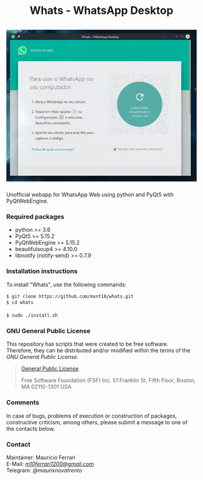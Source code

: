 <h1 align="center">
    Whats - WhatsApp Desktop
    <br/><br/>
    <a><img src="https://raw.githubusercontent.com/mxnt10/whats/master/common/preview.png"></a>
</h1>

Unofficial webapp for WhatsApp Web using python and PyQt5 with PyQtWebEngine.

### Required packages

- python >= 3.6
- PyQt5 >= 5.15.2
- PyQtWebEngine >= 5.15.2
- beautifulsoup4 >= 4.10.0
- libnotify (notify-send) >= 0.7.9

### Installation instructions

To install "Whats", use the following commands:
```sh
$ git clone https://github.com/mxnt10/whats.git
$ cd whats

$ sudo ./install.sh
```

### GNU General Public License

This repository has scripts that were created to be free software.<br/>
Therefore, they can be distributed and/or modified within the terms of the *GNU General Public License*.

>[General Public License](https://pt.wikipedia.org/wiki/GNU_General_Public_License)
>
>Free Software Foundation (FSF) Inc. 51 Franklin St, Fifth Floor, Boston, MA 02110-1301 USA

### Comments

In case of bugs, problems of execution or construction of packages, constructive criticism, among others,
please submit a message to one of the contacts below.

### Contact

Maintainer: Mauricio Ferrari<br/>
E-Mail: *m10ferrari1200@gmail.com*<br/>
Telegram: *@maurixnovatrento*<br/>
